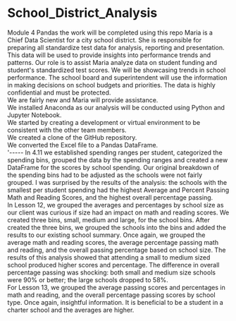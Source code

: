 # School_District_Analysis
Module 4 Pandas the work will be completed using this repo
Maria is a Chief Data Scientist for a city school district.  She is responsible for preparing all standardize test data for analysis, reporting and presentation.  This data will be used to provide insights into performance trends and patterns.  Our role is to assist Maria analyze data on student funding and student's standardized test scores.  We will be showcasing trends in school performance.  The school board and superintendent will use the information in making decisions on school budgets and priorities.  The data is highly confidential and must be protected.  
We are fairly new and Maria will provide assistance.  
We installed Anaconda as our analysis will be conducted using Python and Jupyter Notebook.   
We started by creating a development or virtual environment to be consistent with the other team members.  
We created a clone of the GitHub repository.  
We converted the Excel file to a Pandas DataFrame.  
'-----
In 4.11 we established spending ranges per student, categorized the spending bins, grouped the data by the spending ranges and created a new DataFrame for the scores by school spending.  Our original breakdown of the spending bins had to be adjusted as the schools were not fairly grouped.  I was surprised by the results of the analysis:  the schools with the smallest per student spending had the highest Average and Percent Passing Math and Reading Scores, and the highest overall percentage passing.  
In Lesson 12, we grouped the averages and percentages by school size as our client was curious if size had an impact on math and reading scores.  We created three bins, small, medium and large, for the school bins.  After created the three bins, we grouped the schools into the bins and added the results to our existing school summary.  Once again, we grouped the average math and reading scores, the average percentage passing math and reading, and the overall passing percentage based on school size.  The results of this analysis showed that attending a small to medium sized school produced higher scores and percentage.  The difference in overall percentage passing was shocking:  both small and medium size schools were 90% or better; the large schools dropped to 58%.  
For Lesson 13, we grouped the average passing scores and percentages in math and reading, and the overall percentage passing scores by school type.  Once again, insightful information.  It is beneficial to be a student in a charter school and the averages are higher.   
